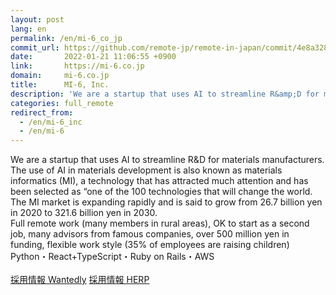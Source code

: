 ```yaml
---
layout: post
lang: en
permalink: /en/mi-6_co_jp
commit_url: https://github.com/remote-jp/remote-in-japan/commit/4e8a328aa19b4f9e42ca6bca6206ea7291770e3f
date:       2022-01-21 11:06:55 +0900
link:       https://mi-6.co.jp
domain:     mi-6.co.jp
title:      MI-6, Inc.
description: 'We are a startup that uses AI to streamline R&amp;D for materials manufacturers. The use of AI in materials development is also known as materials informatics (MI), a technology that has attracted much attention and has been selected as “one of the 100 technologies that will change the world. The MI market is expanding rapidly and is said to grow from 26.7 billion yen in 2020 to 321.6 billion yen in 2030. Full remote work (many members in rural areas), OK to start as a second job, many advisors from famous companies, over 500 million yen in funding, flexible work style (35% of employees are raising children) Python・React+TypeScript・Ruby on Rails・AWS  採用情報 Wantedly 採用情報 HERP'
categories: full_remote
redirect_from:
  - /en/mi-6_inc
  - /en/mi-6
---
```


<p>We are a startup that uses AI to streamline R&D for materials manufacturers. The use of AI in materials development is also known as materials informatics (MI), a technology that has attracted much attention and has been selected as “one of the 100 technologies that will change the world. The MI market is expanding rapidly and is said to grow from 26.7 billion yen in 2020 to 321.6 billion yen in 2030.<br />Full remote work (many members in rural areas), OK to start as a second job, many advisors from famous companies, over 500 million yen in funding, flexible work style (35% of employees are raising children)<br />Python・React+TypeScript・Ruby on Rails・AWS<br /><br /><a href="https://www.wantedly.com/projects/451694">採用情報 Wantedly</a> <a href="https://herp.careers/ref/8AbebjL2lpSRL7JXKGA5idAaGpwoAzhRx4WkPA2Xs17MnP52g7FELAElajDnsKAr7XDDdNuG22NNnOr5Sa53ZKENGwivQgkb2qQ">採用情報 HERP</a></p>
